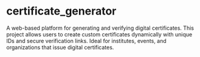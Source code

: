 # certificate_generator
A web-based platform for generating and verifying digital certificates. This project allows users to create custom certificates dynamically with unique IDs and secure verification links. Ideal for institutes, events, and organizations that issue digital certificates.
